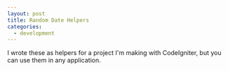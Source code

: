 ```yaml
---
layout: post
title: Random Date Helpers
categories:
  - development
---
```

I wrote these as helpers for a project I'm making with CodeIgniter, but you can use them in any application.

<script src="http://gist.github.com/318087.js"></script>
